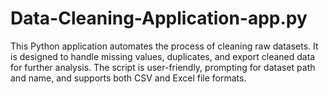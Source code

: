 # Data-Cleaning-Application-app.py
This Python application automates the process of cleaning raw datasets. It is designed to handle missing values, duplicates, and export cleaned data for further analysis. The script is user-friendly, prompting for dataset path and name, and supports both CSV and Excel file formats.
